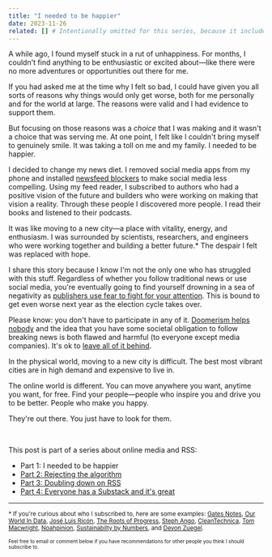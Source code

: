 ```yaml
---
title: "I needed to be happier"
date: 2023-11-26
related: [] # Intentionally omitted for this series, because it includes it's own related links list.
---
```


A while ago, I found myself stuck in a rut of unhappiness. For months, I couldn't find anything to be enthusiastic or excited about—like there were no more adventures or opportunities out there for me.

If you had asked me at the time why I felt so bad, I could have given you all sorts of reasons why things would only get worse, both for me personally and for the world at large. The reasons were valid and I had evidence to support them.

But focusing on those reasons was a *choice* that I was making and it wasn't a choice that was serving me. At one point, I felt like I couldn't bring myself to genuinely smile. It was taking a toll on me and my family. I needed to be happier.

I decided to change my news diet. I removed social media apps from my phone and installed [newsfeed blockers](https://chromewebstore.google.com/detail/news-feed-eradicator/fjcldmjmjhkklehbacihaiopjklihlgg) to make social media less compelling. Using my feed reader, I subscribed to authors who had a positive vision of the future and builders who were working on making that vision a reality. Through these people I discovered more people. I read their books and listened to their podcasts.

It was like moving to a new city—a place with vitality, energy, and enthusiasm. I was surrounded by scientists, researchers, and engineers who were working together and building a better future.* The despair I felt was replaced with hope.

I share this story because I know I'm not the only one who has struggled with this stuff. Regardless of whether you follow traditional news or use social media, you're eventually going to find yourself drowning in a sea of negativity as [publishers use fear to fight for your attention](https://www.bbc.com/future/article/20140728-why-is-all-the-news-bad). This is bound to get even worse next year as the election cycle takes over.

Please know: you don't have to participate in any of it. [Doomerism helps nobody](https://www.noahpinion.blog/p/dont-be-a-doomer) and the idea that you have some societal obligation to follow breaking news is both flawed and harmful (to everyone except media companies). It's ok to [leave all of it behind]({{site.url}}/2013/07/23/turn-off-the-news/).

In the physical world, moving to a new city is difficult. The best most vibrant cities are in high demand and expensive to live in.

The online world is different. You can move anywhere you want, anytime you want, for free. Find your people—people who inspire you and drive you to be better. People who make you happy.

They're out there. You just have to look for them.

<br />

<div class="side-note">
  <p>This post is part of a series about online media and RSS:</p>
  <ul>
    <li>Part 1: I needed to be happier</li>
    <li><a href="{{site.url}}/2023/11/27/rejecting-the-algorithm/">Part 2: Rejecting the algorithm</a></li>
    <li><a href="{{site.url}}/2023/11/28/doubling-down-on-rss/">Part 3: Doubling down on RSS</a></li>
    <li><a href="{{site.url}}/2023/11/29/everyone-has-a-substack-and-its-great/">Part 4: Everyone has a Substack and it's great</a></li>
  </ul>
</div>

***

<small>* If you're curious about who I subscribed to, here are some examples: <a href="https://www.gatesnotes.com/" target="_blank">Gates Notes</a>, <a href="https://ourworldindata.org/" target="_blank">Our World In Data</a>, <a href="https://nintil.com/" target="_blank">José Luis Ricón</a>, <a href="https://rootsofprogress.org/blog" target="_blank">The Roots of Progress</a>, <a href="https://stephango.com/" target="_blank">Steph Ango</a>, <a href="https://cleantechnica.com/" target="_blank">CleanTechnica</a>, <a href="https://macwright.com/" target="_blank">Tom Macwright</a>, <a href="https://www.noahpinion.blog/" target="_blank">Noahpinion</a>, <a href="https://www.sustainabilitybynumbers.com/" target="_blank">Sustainabilty by Numbers</a>, and <a href="https://devon.postach.io/" target="_blank">Devon Zuegel</a>.

<small>Feel free to email or comment below if you have recommendations for other people you think I should subscribe to.</small>
